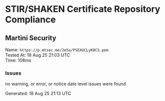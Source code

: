 # STIR/SHAKEN Certificate Repository Compliance

## Martini Security

Name: `https://p.mtsec.me/2e5a/PSEXUCLyK8CS.pem`\
Tested At: 18 Aug 25 21:03 UTC\
Time: 108ms

### Issues

no warning, or error, or notice date level issues were found

Generated: 18 Aug 25 21:13 UTC